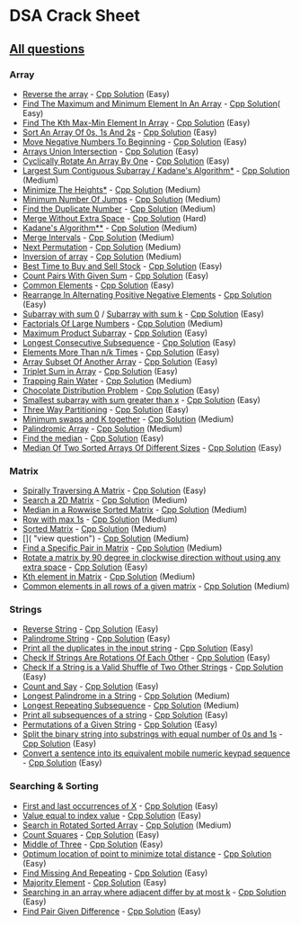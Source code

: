 # DSA Crack Sheet

## [All questions](https://drive.google.com/file/d/1TIj9JtyfoKxdd3U3kpjt869uiImGLnk-/view?usp=sharing)

### Array

- [Reverse the array](https://www.geeksforgeeks.org/write-a-program-to-reverse-an-array-or-string/ "view topic") - [Cpp Solution](./solutions/1.%20Reverse%20The%20Array.cpp "view my solution") (Easy)
- [Find The Maximum and Minimum Element In An Array](https://www.geeksforgeeks.org/maximum-and-minimum-in-an-array/ "view topic") - [Cpp Solution](./solutions/2.%20Find%20The%20Maximum%20and%20Minimum%20Element%20In%20An%20Array.cpp "view my solution")( Easy)
- [Find The Kth Max-Min Element In Array](https://practice.geeksforgeeks.org/problems/kth-smallest-element/0 "view question") - [Cpp Solution](./solutions/3.%20Find%20The%20Kth%20Max-Min%20Element%20In%20Array.cpp "view my solution") (Easy)
- [Sort An Array Of 0s, 1s And 2s](https://practice.geeksforgeeks.org/problems/sort-an-array-of-0s-1s-and-2s/0 "view question") - [Cpp Solution](./solutions/4.%20Sort%20An%20Array%20Of%200s%201s%20And%202s.cpp "view my solution") (Easy)
- [Move Negative Numbers To Beginning](https://www.geeksforgeeks.org/move-negative-numbers-beginning-positive-end-constant-extra-space/ "view topic") - [Cpp Solution](./solutions/5.%20Move%20Negative%20Numbers%20To%20Beginning.cpp "view my solution") (Easy)
- [Arrays Union Intersection](https://practice.geeksforgeeks.org/problems/union-of-two-arrays/0 "view question") - [Cpp Solution](./solutions/6.%20Arrays%20Union%20Intersection.cpp "view my solution") (Easy)
- [Cyclically Rotate An Array By One](https://practice.geeksforgeeks.org/problems/cyclically-rotate-an-array-by-one/0 "view question") - [Cpp Solution](./solutions/7.%20Cyclically%20Rotate%20An%20Array%20By%20One.cpp "view my solution") (Easy)
- [Largest Sum Contiguous Subarray / Kadane's Algorithm\*](https://practice.geeksforgeeks.org/problems/kadanes-algorithm/0 "view question") - [Cpp Solution](./solutions/8.%20Largest%20Sum%20Contiguous%20Subarray.cpp "view my solution") (Medium)
- [Minimize The Heights\*](https://practice.geeksforgeeks.org/problems/minimize-the-heights3351/1 "view question") - [Cpp Solution](./solutions/9.%20Minimize%20The%20Heights.cpp "view my solution") (Medium)
- [Minimum Number Of Jumps](https://practice.geeksforgeeks.org/problems/minimum-number-of-jumps/0 "view question") - [Cpp Solution](./solutions/10.%20Minimum%20Number%20Of%20Jumps.cpp "view my solution") (Medium)
- [Find the Duplicate Number](https://leetcode.com/problems/find-the-duplicate-number/ "view question") - [Cpp Solution](./solutions/11.%20Find%20the%20Duplicate%20Number.cpp "view my solution") (Medium)
- [Merge Without Extra Space](https://practice.geeksforgeeks.org/problems/merge-two-sorted-arrays5135/1 "view question") - [Cpp Solution](./solutions/12.%20Merge%20Without%20Extra%20Space.cpp "view my solution") (Hard)
- [Kadane's Algorithm\*\*](https://practice.geeksforgeeks.org/problems/kadanes-algorithm/0 "view question") - [Cpp Solution](./solutions/13.%20Largest%20Sum%20Contiguous%20Subarray.cpp "view my solution") (Medium)
- [Merge Intervals](https://leetcode.com/problems/merge-intervals/ "view question") - [Cpp Solution](./solutions/14.%20Merge%20Intervals.cpp "view my solution") (Medium)
- [Next Permutation](https://leetcode.com/problems/next-permutation/ "view question") - [Cpp Solution](./solutions/15.%20Next%20Permutation.cpp "view my solution") (Medium)
- [Inversion of array](https://practice.geeksforgeeks.org/problems/inversion-of-array/0 "view question") - [Cpp Solution](./solutions/16Inversion%20of%20array.cpp "view my solution") (Medium)
- [Best Time to Buy and Sell Stock](https://leetcode.com/problems/best-time-to-buy-and-sell-stock/ "view question") - [Cpp Solution](./solutions/17.%20Best%20Time%20to%20Buy%20and%20Sell%20Stock.cpp "view my solution") (Easy)
- [Count Pairs With Given Sum](https://practice.geeksforgeeks.org/problems/count-pairs-with-given-sum5022/1 "view question") - [Cpp Solution](./solutions/18.%20Count%20Pairs%20With%20Given%20Sum.cpp "view my solution") (Easy)
- [Common Elements](https://practice.geeksforgeeks.org/problems/common-elements1132/1 "view question") - [Cpp Solution](./solutions/19.%20Common%20Elements.cpp "view my solution") (Easy)
- [Rearrange In Alternating Positive Negative Elements](https://www.geeksforgeeks.org/rearrange-array-alternating-positive-negative-items-o1-extra-space/ "view topic") - [Cpp Solution](./solutions/20.%20Rearrange%20In%20Alternating%20Positive%20Negative%20Elements.cpp "view my solution") (Easy)
- [Subarray with sum 0](https://practice.geeksforgeeks.org/problems/subarray-with-0-sum/0 "view question") / [Subarray with sum k](https://leetcode.com/problems/subarray-sum-equals-k/ "view question") - [Cpp Solution](./solutions/21.%20Subarray%20with%200%20sum.cpp "view my solution") (Easy)
- [Factorials Of Large Numbers](https://practice.geeksforgeeks.org/problems/factorials-of-large-numbers/0 "view question") - [Cpp Solution](./solutions/22.%20Factorials%20Of%20Large%20Numbers.cpp "view my solution") (Medium)
- [Maximum Product Subarray](https://practice.geeksforgeeks.org/problems/maximum-product-subarray3604/1 "view question") - [Cpp Solution](./solutions/23.%20Maximum%20Product%20Subarray.cpp "view my solution") (Easy)
- [Longest Consecutive Subsequence](https://practice.geeksforgeeks.org/problems/longest-consecutive-subsequence/0 "view question") - [Cpp Solution](./solutions/24.%20Longest%20Consecutive%20Subsequence.cpp "view my solution") (Easy)
- [Elements More Than n/k Times](https://www.geeksforgeeks.org/given-an-array-of-of-size-n-finds-all-the-elements-that-appear-more-than-nk-times/ "view question") - [Cpp Solution](./solutions/25.%20Elements%20More%20Than%20nk%20Times.cpp "view my solution") (Easy)
- [Array Subset Of Another Array](https://practice.geeksforgeeks.org/problems/array-subset-of-another-array/0 "view question") - [Cpp Solution](./solutions/27.%20Array%20Subset%20Of%20Another%20Array.cpp "view my solution") (Easy)
- [Triplet Sum in Array](https://practice.geeksforgeeks.org/problems/triplet-sum-in-array/0 "view question") - [Cpp Solution](./solutions/28.%20Triplet%20Sum%20in%20Array.cpp "view my solution") (Easy)
- [Trapping Rain Water](https://practice.geeksforgeeks.org/problems/trapping-rain-water/0 "view question") - [Cpp Solution](./solutions/29.%20Trapping%20Rain%20Water.cpp "view my solution") (Medium)
- [Chocolate Distribution Problem](https://practice.geeksforgeeks.org/problems/chocolate-distribution-problem/0 "view question") - [Cpp Solution](./solutions/30.%20Chocolate%20Distribution%20Problem.cpp "view my solution") (Easy)
- [Smallest subarray with sum greater than x](https://practice.geeksforgeeks.org/problems/smallest-subarray-with-sum-greater-than-x/0 "view question") - [Cpp Solution](./solutions/31.%20Smallest%20subarray%20with%20sum%20greater%20than%20x.cpp "view my solution") (Easy)
- [Three Way Partitioning](https://practice.geeksforgeeks.org/problems/three-way-partitioning/1 "view question") - [Cpp Solution](./solutions/32.%20Three%20Way%20Partitioning.cpp "view my solution") (Easy)
- [Minimum swaps and K together](https://practice.geeksforgeeks.org/problems/minimum-swaps-required-to-bring-all-elements-less-than-or-equal-to-k-together/0 "view question") - [Cpp Solution](./solutions/33.%20Minimum%20swaps%20and%20K%20together.cpp "view my solution") (Medium)
- [Palindromic Array](https://practice.geeksforgeeks.org/problems/palindromic-array/0# "view question") - [Cpp Solution](./solutions/34.%20Palindromic%20Array.cpp "view my solution") (Medium)
- [Find the median](https://practice.geeksforgeeks.org/problems/find-the-median0527/1 "view question") - [Cpp Solution](./solutions/35.%20Find%20the%20median.cpp "view my solution") (Easy)
- [Median Of Two Sorted Arrays Of Different Sizes](https://www.geeksforgeeks.org/median-of-two-sorted-arrays-of-different-sizes/ "view topic") - [Cpp Solution](./solutions/36.%20Median%20Of%20Two%20Sorted%20Arrays%20Of%20Different%20Sizes.cpp "view my solution") (Easy)

### Matrix

- [Spirally Traversing A Matrix](https://practice.geeksforgeeks.org/problems/spirally-traversing-a-matrix/0# "view question") - [Cpp Solution](./solutions/37.%20Spirally%20Traversing%20A%20Matrix.cpp "view my solution") (Easy)
- [Search a 2D Matrix](https://leetcode.com/problems/search-a-2d-matrix/ "view question") - [Cpp Solution](./solutions/38.%20Search%20a%202D%20Matrix.cpp "view my solution") (Medium)
- [Median in a Rowwise Sorted Matrix](https://practice.geeksforgeeks.org/problems/median-in-a-row-wise-sorted-matrix1527/1 "view question") - [Cpp Solution](./solutions/39.%20Median%20in%20a%20Rowwise%20Sorted%20Matrix.cpp "view my solution") (Medium)
- [Row with max 1s](https://practice.geeksforgeeks.org/problems/row-with-max-1s0023/1 "view question") - [Cpp Solution](./solutions/40.%20Row%20with%20max%201s.cpp "view my solution") (Medium)
- [Sorted Matrix](https://practice.geeksforgeeks.org/problems/sorted-matrix/0# "view question") - [Cpp Solution](./solutions/41.%20Sorted%20Matrix.cpp "view my solution") (Medium)
- []( "view question") - [Cpp Solution](./solutions/42.%20.cpp "view my solution") (Medium)
- [Find a Specific Pair in Matrix](https://www.geeksforgeeks.org/find-a-specific-pair-in-matrix/ "view topic") - [Cpp Solution](./solutions/43.%20Find%20a%20Specific%20Pair%20in%20Matrix.cpp "view my solution") (Medium)
- [Rotate a matrix by 90 degree in clockwise direction without using any extra space](https://www.geeksforgeeks.org/rotate-a-matrix-by-90-degree-in-clockwise-direction-without-using-any-extra-space/ "view topic") - [Cpp Solution](./solutions/44.%20Rotate%20a%20matrix%20by%2090%20degree%20in%20clockwise%20direction%20without%20using%20any%20extra%20space.cpp "view my solution") (Easy)
- [Kth element in Matrix](https://practice.geeksforgeeks.org/problems/kth-element-in-matrix/1# "view question") - [Cpp Solution](./solutions/45.%20Kth%20element%20in%20Matrix.cpp "view my solution") (Medium)
- [Common elements in all rows of a given matrix](https://www.geeksforgeeks.org/common-elements-in-all-rows-of-a-given-matrix/ "view topic") - [Cpp Solution](./solutions/46.%20Common%20elements%20in%20all%20rows%20of%20a%20given%20matrix.cpp "view my solution") (Medium)

### Strings

- [Reverse String](https://leetcode.com/problems/reverse-string/ "view question") - [Cpp Solution](./solutions/47.%20Reverse%20String.cpp "view my solution") (Easy)
- [Palindrome String](https://practice.geeksforgeeks.org/problems/palindrome-string0817/1 "view question") - [Cpp Solution](./solutions/48.%20Palindrome%20String.cpp "view my solution") (Easy)
- [Print all the duplicates in the input string](https://www.geeksforgeeks.org/print-all-the-duplicates-in-the-input-string/ "view question") - [Cpp Solution](./solutions/49.%20Print%20all%20the%20duplicates%20in%20the%20input%20string.cpp "view my solution") (Easy)
- [Check If Strings Are Rotations Of Each Other](https://www.geeksforgeeks.org/a-program-to-check-if-strings-are-rotations-of-each-other/ "view topic") - [Cpp Solution](./solutions/51.%20Check%20If%20Strings%20Are%20Rotations%20Of%20Each%20Other.cpp "view my solution") (Easy)
- [Check If a String is a Valid Shuffle of Two Other Strings](https://www.programiz.com/java-programming/examples/check-valid-shuffle-of-strings "view topic") - [Cpp Solution](./solutions/52.%20Check%20If%20a%20String%20is%20a%20Valid%20Shuffle%20of%20Two%20Other%20Strings.cpp "view my solution") (Easy)
- [Count and Say](https://leetcode.com/problems/count-and-say/ "view question") - [Cpp Solution](./solutions/53.%20Count%20and%20Say.cpp "view my solution") (Easy)
- [Longest Palindrome in a String](https://practice.geeksforgeeks.org/problems/longest-palindrome-in-a-string/0 "view question") - [Cpp Solution](./solutions/54.%20Longest%20Palindrome%20in%20a%20String.cpp "view my solution") (Medium)
- [Longest Repeating Subsequence](https://practice.geeksforgeeks.org/problems/longest-repeating-subsequence/0 "view question") - [Cpp Solution](./solutions/55.%20Longest%20Repeating%20Subsequence.cpp "view my solution") (Medium)
- [Print all subsequences of a string](https://www.geeksforgeeks.org/print-subsequences-string/ "view question") - [Cpp Solution](./solutions/56.%20Print%20all%20subsequences%20of%20a%20string.cpp "view my solution") (Easy)
- [Permutations of a Given String](https://practice.geeksforgeeks.org/problems/permutations-of-a-given-string/0 "view question") - [Cpp Solution](./solutions/57.%20Permutations%20of%20a%20Given%20String.cpp "view my solution") (Easy)
- [Split the binary string into substrings with equal number of 0s and 1s](https://www.geeksforgeeks.org/split-the-binary-string-into-substrings-with-equal-number-of-0s-and-1s/ "view topic") - [Cpp Solution](./solutions/58.%20Split%20the%20binary%20string%20into%20substrings%20with%20equal%20number%20of%200s%20and%201s.cpp "view my solution") (Easy)
- [Convert a sentence into its equivalent mobile numeric keypad sequence](https://www.geeksforgeeks.org/convert-sentence-equivalent-mobile-numeric-keypad-sequence/ "view topic") - [Cpp Solution](./solutions/66.%20Convert%20a%20sentence%20into%20its%20equivalent%20mobile%20numeric%20keypad%20sequence.cpp "view my solution") (Easy)

### Searching & Sorting

- [First and last occurrences of X](https://practice.geeksforgeeks.org/problems/first-and-last-occurrences-of-x/0 "view topic") - [Cpp Solution](./solutions/90.%20First%20and%20last%20occurrences%20of%20X.cpp "view my solution") (Easy)
- [Value equal to index value](https://practice.geeksforgeeks.org/problems/value-equal-to-index-value1330/1 "view topic") - [Cpp Solution](./solutions/91.%20Value%20equal%20to%20index%20value.cpp "view my solution") (Easy)
- [Search in Rotated Sorted Array](https://leetcode.com/problems/search-in-rotated-sorted-array/ "view topic") - [Cpp Solution](./solutions/92.%20Search%20in%20Rotated%20Sorted%20Array.cpp "view my solution") (Medium)
- [Count Squares](https://practice.geeksforgeeks.org/problems/count-squares3649/1 "view topic") - [Cpp Solution](./solutions/93.%20Count%20Squares.cpp "view my solution") (Easy)
- [Middle of Three](https://practice.geeksforgeeks.org/problems/middle-of-three2926/1# "view topic") - [Cpp Solution](./solutions/94.%20Middle%20of%20Three.cpp "view my solution") (Easy)
- [Optimum location of point to minimize total distance](https://www.geeksforgeeks.org/optimum-location-point-minimize-total-distance/ "view topic") - [Cpp Solution](./solutions/95.%20Optimum%20location%20of%20point%20to%20minimize%20total%20distance.cpp "view my solution") (Easy)
- [Find Missing And Repeating](https://practice.geeksforgeeks.org/problems/find-missing-and-repeating2512/1# "view question") - [Cpp Solution](./solutions/96.%20Find%20Missing%20And%20Repeating.cpp "view my solution") (Easy)
- [Majority Element](https://practice.geeksforgeeks.org/problems/majority-element-1587115620/1# "view question") - [Cpp Solution](./solutions/97.%20Majority%20Element.cpp "view my solution") (Easy)
- [Searching in an array where adjacent differ by at most k](https://www.geeksforgeeks.org/searching-array-adjacent-differ-k/ "view topic") - [Cpp Solution](./solutions/98.%20Searching%20in%20an%20array%20where%20adjacent%20differ%20by%20at%20most%20k.cpp "view my solution") (Easy)
- [Find Pair Given Difference](https://practice.geeksforgeeks.org/problems/find-pair-given-difference/0# "view question") - [Cpp Solution](./solutions/99.%20Find%20Pair%20Given%20Difference.cpp "view my solution") (Easy)

<!--
-  -  - []( "view topic") - []( "view my solution") -  -
-  -  - []( "view topic") - []( "view my solution") -  -
-  -  - []( "view topic") - []( "view my solution") -  -
-  -  - []( "view topic") - []( "view my solution") -  -
-->

</span>
